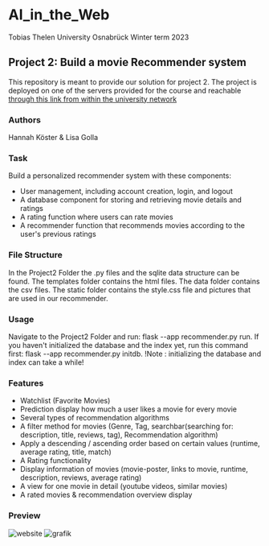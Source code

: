 # AI_in_the_Web
Tobias Thelen 
University Osnabrück
Winter term 2023 

## Project 2: Build a movie Recommender system 
This repository is meant to provide our solution for project 2. 
The project is deployed on one of the servers provided for the course and reachable [through this link from within the university network](http://vm150.rz.uni-osnabrueck.de/user098/madvisor.wsgi)


### Authors 
Hannah Köster & Lisa Golla 

### Task 
Build a personalized recommender system with these components:

   - User management, including account creation, login, and logout
   - A database component for storing and retrieving movie details and ratings
   - A rating function where users can rate movies
   - A recommender function that recommends movies according to the user's previous ratings

### File Structure 
In the Project2 Folder the .py files and the sqlite data structure can be found. The templates folder contains the html files. The data folder contains the csv files. The static folder contains the style.css file and pictures that are used in our recommender.

### Usage 
Navigate to the Project2 Folder and run: flask --app recommender.py run. If you haven't initialized the database and the index yet, run this command first:  flask --app recommender.py initdb. 
!Note : initializing the database and index can take a while!

### Features 

   - Watchlist (Favorite Movies)
   - Prediction display how much a user likes a movie for every movie
   - Several types of recommendation algorithms 
   - A filter method for movies (Genre, Tag, searchbar(searching for: description, title, reviews, tag), Recommendation algorithm)
   - Apply a descending / ascending order based on certain values (runtime, average rating, title, match)
   - A Rating functionality
   - Display information of movies (movie-poster, links to movie, runtime, description, reviews, average rating)
   - A view for one movie in detail (youtube videos, similar movies)
   - A rated movies & recommendation overview display 

### Preview 
![website](link)
![grafik](link)


